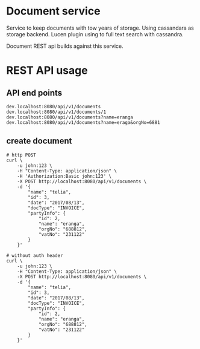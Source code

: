 # Document service

Service to keep documents with tow years of storage. Using cassandara as
storage backend. Lucen plugin using to full text search with cassandra. 

Document REST api builds against this service. 


# REST API usage

## API end points
```
dev.localhost:8080/api/v1/documents
dev.localhost:8080/api/v1/documents/1
dev.localhost:8080/api/v1/documents?name=eranga
dev.localhost:8080/api/v1/documents?name=eraga&orgNo=6881
```

## create document
```
# http POST
curl \
    -u john:123 \
    -H "Content-Type: application/json" \
    -H 'Authorization:Basic john:123' \
    -X POST http://localhost:8080/api/v1/documents \
    -d '{
        "name": "telia",
        "id": 3,
        "date": "2017/08/13",
        "docType": "INVOICE",
        "partyInfo": {
            "id": 2,
            "name": "eranga",
            "orgNo": "688812",
            "vatNo": "231122"
        }
    }'

# without auth header
curl \
    -u john:123 \
    -H "Content-Type: application/json" \
    -X POST http://localhost:8080/api/v1/documents \
    -d '{
        "name": "telia",
        "id": 3,
        "date": "2017/08/13",
        "docType": "INVOICE",
        "partyInfo": {
            "id": 2,
            "name": "eranga",
            "orgNo": "688812",
            "vatNo": "231122"
        }
    }'
```
